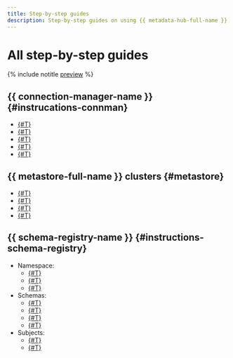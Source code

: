 ```yaml
---
title: Step-by-step guides
description: Step-by-step guides on using {{ metadata-hub-full-name }} in {{ yandex-cloud }}. In this article, you will learn how to work with connections and schema registry.
---
```


# All step-by-step guides


{% include notitle [preview](../../_includes/note-preview.md) %}

## {{ connection-manager-name }} {#instrucations-connman}

* [{#T}](create-connection.md)
* [{#T}](view-connection.md)
* [{#T}](update-connection.md)
* [{#T}](delete-connection.md)
* [{#T}](connection-access.md)

## {{ metastore-full-name }} clusters {#metastore}

* [{#T}](metastore/cluster-create.md)
* [{#T}](metastore/dataproc-connect.md)
* [{#T}](metastore/export-and-import.md)
* [{#T}](metastore/cluster-delete.md)


## {{ schema-registry-name }} {#instructions-schema-registry}

* Namespace:
  * [{#T}](create-name-space.md)
  * [{#T}](update-name-space.md)
  * [{#T}](delete-name-space.md)
* Schemas:
  * [{#T}](create-subject.md)
  * [{#T}](add-schema.md)
  * [{#T}](delete-schema.md)
  * [{#T}](compare-schemas.md)
* Subjects:
  * [{#T}](update-subject.md)
  * [{#T}](delete-subject.md)